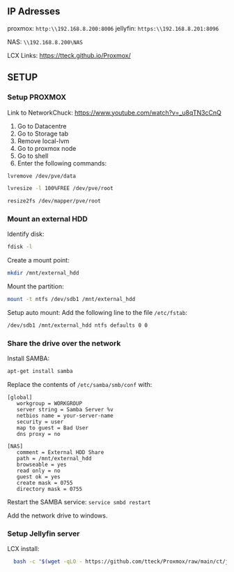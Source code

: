 ## IP Adresses
proxmox: `http:\\192.168.8.200:8006`
jellyfin: `https:\\192.168.8.201:8096`

NAS: `\\192.168.8.200\NAS`

LCX Links: https://tteck.github.io/Proxmox/
## SETUP

### Setup PROXMOX
Link to NetworkChuck: https://www.youtube.com/watch?v=_u8qTN3cCnQ

1) Go to Datacentre
2) Go to Storage tab
3) Remove local-lvm
4) Go to proxmox node
5) Go to shell
6) Enter the following commands:
```bash
lvremove /dev/pve/data
```
```bash
lvresize -l 100%FREE /dev/pve/root
```
```bash
resize2fs /dev/mapper/pve/root
```
### Mount an external HDD

Identify disk: 
```bash
fdisk -l
```

Create a mount point:
```bash
mkdir /mnt/external_hdd
```

Mount the partition:
```bash
mount -t ntfs /dev/sdb1 /mnt/external_hdd
```

Setup auto mount:
Add the following line to the file `/etc/fstab`:
```bash
/dev/sdb1 /mnt/external_hdd ntfs defaults 0 0
```

### Share the drive over the network
Install SAMBA:
```bash
apt-get install samba
```

Replace the contents of `/etc/samba/smb/conf` with:
```text
[global]
   workgroup = WORKGROUP
   server string = Samba Server %v
   netbios name = your-server-name
   security = user
   map to guest = Bad User
   dns proxy = no

[NAS]
   comment = External HDD Share
   path = /mnt/external_hdd
   browseable = yes
   read only = no
   guest ok = yes
   create mask = 0755
   directory mask = 0755
```

Restart the SAMBA service:
`service smbd restart`

Add the network drive to windows.

### Setup Jellyfin server

LCX install:
```bash
  bash -c "$(wget -qLO - https://github.com/tteck/Proxmox/raw/main/ct/jellyfin.sh)"
```

